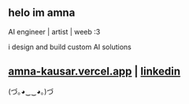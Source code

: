 ## helo im amna  

AI engineer | artist | weeb :3  

i design and build custom AI solutions  

[amna-kausar.vercel.app](https://amna-kausar.vercel.app/) | [linkedin](https://www.linkedin.com/in/amna-kausar/)
---

(づ｡◕‿‿◕｡)づ
